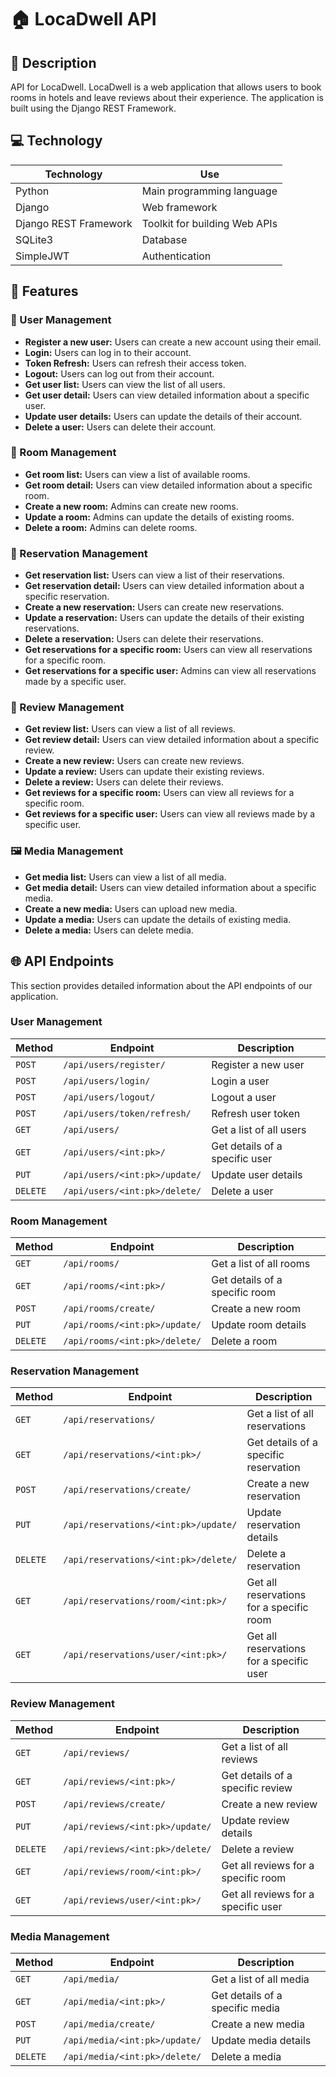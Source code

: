 # 🏠 LocaDwell API

## 📝 Description

API for LocaDwell. LocaDwell is a web application that allows users to book rooms in hotels and leave reviews about their experience. The application is built using the Django REST Framework.

## 💻 Technology

| Technology            | Use                           |
| --------------------- | ----------------------------- |
| Python                | Main programming language     |
| Django                | Web framework                 |
| Django REST Framework | Toolkit for building Web APIs |
| SQLite3               | Database                      |
| SimpleJWT             | Authentication                |

## 🎁 Features

### 👥 User Management

-   **Register a new user:** Users can create a new account using their email.
-   **Login:** Users can log in to their account.
-   **Token Refresh:** Users can refresh their access token.
-   **Logout:** Users can log out from their account.
-   **Get user list:** Users can view the list of all users.
-   **Get user detail:** Users can view detailed information about a specific user.
-   **Update user details:** Users can update the details of their account.
-   **Delete a user:** Users can delete their account.

### 🏨 Room Management

-   **Get room list:** Users can view a list of available rooms.
-   **Get room detail:** Users can view detailed information about a specific room.
-   **Create a new room:** Admins can create new rooms.
-   **Update a room:** Admins can update the details of existing rooms.
-   **Delete a room:** Admins can delete rooms.

### 📅 Reservation Management

-   **Get reservation list:** Users can view a list of their reservations.
-   **Get reservation detail:** Users can view detailed information about a specific reservation.
-   **Create a new reservation:** Users can create new reservations.
-   **Update a reservation:** Users can update the details of their existing reservations.
-   **Delete a reservation:** Users can delete their reservations.
-   **Get reservations for a specific room:** Users can view all reservations for a specific room.
-   **Get reservations for a specific user:** Admins can view all reservations made by a specific user.

### 📝 Review Management

-   **Get review list:** Users can view a list of all reviews.
-   **Get review detail:** Users can view detailed information about a specific review.
-   **Create a new review:** Users can create new reviews.
-   **Update a review:** Users can update their existing reviews.
-   **Delete a review:** Users can delete their reviews.
-   **Get reviews for a specific room:** Users can view all reviews for a specific room.
-   **Get reviews for a specific user:** Users can view all reviews made by a specific user.

### 🖼️ Media Management

-   **Get media list:** Users can view a list of all media.
-   **Get media detail:** Users can view detailed information about a specific media.
-   **Create a new media:** Users can upload new media.
-   **Update a media:** Users can update the details of existing media.
-   **Delete a media:** Users can delete media.

## 🌐 API Endpoints

This section provides detailed information about the API endpoints of our application.

### User Management

| Method   | Endpoint                      | Description                    |
| -------- | ----------------------------- | ------------------------------ |
| `POST`   | `/api/users/register/`        | Register a new user            |
| `POST`   | `/api/users/login/`           | Login a user                   |
| `POST`   | `/api/users/logout/`          | Logout a user                  |
| `POST`   | `/api/users/token/refresh/`   | Refresh user token             |
| `GET`    | `/api/users/`                 | Get a list of all users        |
| `GET`    | `/api/users/<int:pk>/`        | Get details of a specific user |
| `PUT`    | `/api/users/<int:pk>/update/` | Update user details            |
| `DELETE` | `/api/users/<int:pk>/delete/` | Delete a user                  |

### Room Management

| Method   | Endpoint                      | Description                    |
| -------- | ----------------------------- | ------------------------------ |
| `GET`    | `/api/rooms/`                 | Get a list of all rooms        |
| `GET`    | `/api/rooms/<int:pk>/`        | Get details of a specific room |
| `POST`   | `/api/rooms/create/`          | Create a new room              |
| `PUT`    | `/api/rooms/<int:pk>/update/` | Update room details            |
| `DELETE` | `/api/rooms/<int:pk>/delete/` | Delete a room                  |

### Reservation Management

| Method   | Endpoint                             | Description                              |
| -------- | ------------------------------------ | ---------------------------------------- |
| `GET`    | `/api/reservations/`                 | Get a list of all reservations           |
| `GET`    | `/api/reservations/<int:pk>/`        | Get details of a specific reservation    |
| `POST`   | `/api/reservations/create/`          | Create a new reservation                 |
| `PUT`    | `/api/reservations/<int:pk>/update/` | Update reservation details               |
| `DELETE` | `/api/reservations/<int:pk>/delete/` | Delete a reservation                     |
| `GET`    | `/api/reservations/room/<int:pk>/`   | Get all reservations for a specific room |
| `GET`    | `/api/reservations/user/<int:pk>/`   | Get all reservations for a specific user |

### Review Management

| Method   | Endpoint                        | Description                         |
| -------- | ------------------------------- | ----------------------------------- |
| `GET`    | `/api/reviews/`                 | Get a list of all reviews           |
| `GET`    | `/api/reviews/<int:pk>/`        | Get details of a specific review    |
| `POST`   | `/api/reviews/create/`          | Create a new review                 |
| `PUT`    | `/api/reviews/<int:pk>/update/` | Update review details               |
| `DELETE` | `/api/reviews/<int:pk>/delete/` | Delete a review                     |
| `GET`    | `/api/reviews/room/<int:pk>/`   | Get all reviews for a specific room |
| `GET`    | `/api/reviews/user/<int:pk>/`   | Get all reviews for a specific user |

### Media Management

| Method   | Endpoint                      | Description                     |
| -------- | ----------------------------- | ------------------------------- |
| `GET`    | `/api/media/`                 | Get a list of all media         |
| `GET`    | `/api/media/<int:pk>/`        | Get details of a specific media |
| `POST`   | `/api/media/create/`          | Create a new media              |
| `PUT`    | `/api/media/<int:pk>/update/` | Update media details            |
| `DELETE` | `/api/media/<int:pk>/delete/` | Delete a media                  |
